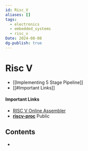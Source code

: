 ```yaml
---
id: Risc_V
aliases: []
tags:
  - electronics
  - embedded_systems
  - risc_v
Date: 2024-08-08
dg-publish: true
---
```

# Risc V

- [[Implementing 5 Stage Pipeline]]
- [[#Important Links]]

#### Important Links
- [RISC V Online Assembler](https://riscvasm.lucasteske.dev/#)
- **[riscv-proc](https://github.com/NAvi349/riscv-proc)** Public

## Contents
- 

